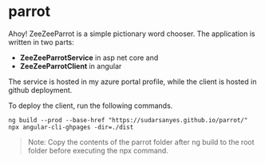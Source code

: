 # parrot

Ahoy! 
ZeeZeeParrot is a simple pictionary word chooser. The application is written in two parts: 
- **ZeeZeeParrotService** in asp net core and 
- **ZeeZeeParrotClient** in angular

The service is hosted in my azure portal profile, while the client is hosted in github deployment. 

To deploy the client, run the following commands. 

```
ng build --prod --base-href "https://sudarsanyes.github.io/parrot/"
npx angular-cli-ghpages -dir=./dist
```
> Note: Copy the contents of the parrot folder after ng build to the root folder before executing the npx command. 
